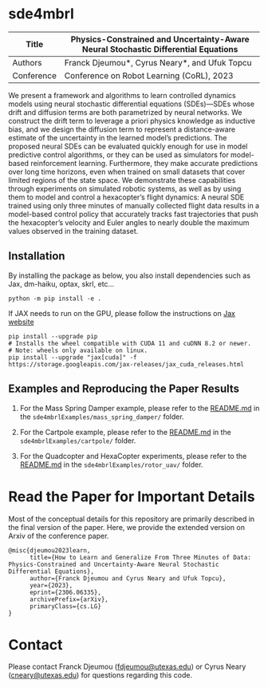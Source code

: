 # sde4mbrl

| Title      | Physics-Constrained and Uncertainty-Aware Neural Stochastic Differential Equations                 |
|------------|----------------------------------------------------------------------------------------------|
| Authors    | Franck Djeumou*, Cyrus Neary*, and Ufuk Topcu                                                |
| Conference | Conference on Robot Learning (CoRL), 2023                                                            |

We present a framework and algorithms to learn controlled dynamics models using neural stochastic differential equations (SDEs)—SDEs whose drift and diffusion terms are both parametrized by neural networks. We construct the drift term to leverage a priori physics knowledge as inductive bias, and we design the diffusion term to represent a distance-aware estimate of the uncertainty in the learned model’s predictions. The proposed neural SDEs can be evaluated quickly enough for use in model predictive control algorithms, or they can be used as simulators for model-based reinforcement learning. Furthermore, they make accurate predictions over long
time horizons, even when trained on small datasets that cover limited regions of the state space. We demonstrate these capabilities through experiments on simulated robotic systems, as well as by using them to model and control a hexacopter’s flight dynamics: A neural SDE trained using only three minutes of manually collected flight data results in a model-based control policy that accurately tracks fast trajectories that push the hexacopter’s velocity and Euler angles to nearly double the maximum values observed in the training dataset.

## Installation

By installing the package as below, you also install dependencies such as Jax, dm-haiku, optax, skrl, etc...
```
python -m pip install -e .
```

If JAX needs to run on the GPU, please follow the instructions on [Jax website](https://github.com/google/jax)
```
pip install --upgrade pip
# Installs the wheel compatible with CUDA 11 and cuDNN 8.2 or newer.
# Note: wheels only available on linux.
pip install --upgrade "jax[cuda]" -f https://storage.googleapis.com/jax-releases/jax_cuda_releases.html
```

## Examples and Reproducing the Paper Results

1. For the Mass Spring Damper example, please refer to the [README.md](sde4mbrlExamples/mass_spring_damper/README.md) in the `sde4mbrlExamples/mass_spring_damper/` folder.


2. For the Cartpole example, please refer to the [README.md](sde4mbrlExamples/cartpole/README.md) in the `sde4mbrlExamples/cartpole/` folder.

3. For the Quadcopter and HexaCopter experiments, please refer to the [README.md](sde4mbrlExamples/rotor_uav/README.md) in the `sde4mbrlExamples/rotor_uav/` folder.


# Read the Paper for Important Details

Most of the conceptual details for this repository are primarily described in the final version of the paper. Here, we provide the extended version on Arxiv of the conference paper.
```
@misc{djeumou2023learn,
      title={How to Learn and Generalize From Three Minutes of Data: Physics-Constrained and Uncertainty-Aware Neural Stochastic Differential Equations}, 
      author={Franck Djeumou and Cyrus Neary and Ufuk Topcu},
      year={2023},
      eprint={2306.06335},
      archivePrefix={arXiv},
      primaryClass={cs.LG}
}
```

# Contact

Please contact Franck Djeumou (fdjeumou@utexas.edu) or Cyrus Neary (cneary@utexas.edu) for questions regarding this code.